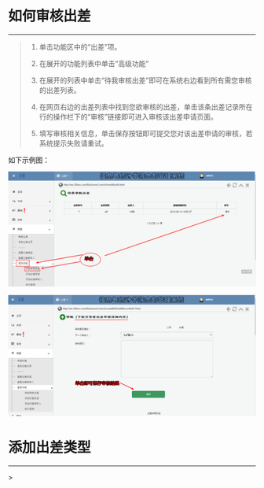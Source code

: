 # 如何审核出差

---

> 1. 单击功能区中的“出差”项。
> 
> 2. 在展开的功能列表中单击“高级功能”
> 
> 3. 在展开的列表中单击“待我审核出差”即可在系统右边看到所有需您审核的出差列表。
> 
> 4. 在网页右边的出差列表中找到您欲审核的出差，单击该条出差记录所在行的操作栏下的“审核”链接即可进入审核该出差申请页面。
> 
> 5. 填写审核相关信息，单击保存按钮即可提交您对该出差申请的审核，若系统提示失败请重试。

如下示例图：

![](/assets/chapter2/chuchai/审核.png)

![](/assets/chapter2/chuchai/审核2.png)

# 添加出差类型

---

&gt;

